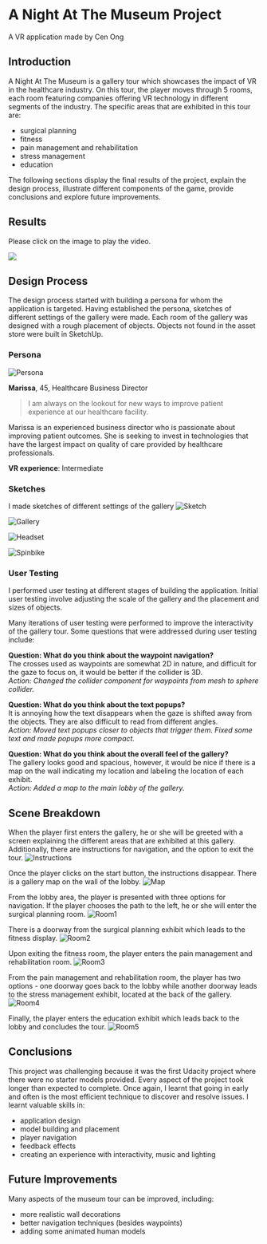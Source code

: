# A Night At The Museum Project
A VR application made by Cen Ong

## Introduction 
A Night At The Museum is a gallery tour which showcases the impact of VR in the healthcare industry. On this tour, the player moves through 5 rooms, each room featuring companies offering VR technology in different segments of the industry. The specific areas that are exhibited in this tour are:
- surgical planning
- fitness
- pain management and rehabilitation
- stress management
- education

The following sections display the final results of the project, explain the design process, illustrate different components of the game, provide conclusions and explore future improvements.

## Results

Please click on the image to play the video.

[![](https://img.youtube.com/vi/q2bZ7hpQXsE/0.jpg)](https://www.youtube.com/watch?v=q2bZ7hpQXsE "VR Experience on iPhone")

## Design Process

The design process started with building a persona for whom the application is targeted. Having established the persona, sketches of different settings of the gallery were made. Each room of the gallery was designed with a rough placement of objects. Objects not found in the asset store were built in SketchUp.

### Persona

![](media/persona.png?raw=true "Persona")

**Marissa**, 45, Healthcare Business Director

>I am always on the lookout for new ways to improve patient experience at our healthcare facility.

Marissa is an experienced business director who is passionate about improving patient outcomes. She is seeking to invest in technologies that have the largest impact on quality of care provided by healthcare professionals. 

**VR experience**: Intermediate

### Sketches

I made sketches of different settings of the gallery
![](media/sketch.png?raw=true "Sketch")

![](media/gallerywalls.png?raw=true "Gallery")

![](media/headset.png?raw=true "Headset")

![](media/spinbike.png?raw=true "Spinbike")

### User Testing

I performed user testing at different stages of building the application. Initial user testing involve adjusting the scale of the gallery and the placement and sizes of objects.   

Many iterations of user testing were performed to improve the interactivity of the gallery tour. Some questions that were addressed during user testing include:

**Question: What do you think about the waypoint navigation?**  
The crosses used as waypoints are somewhat 2D in nature, and difficult for the gaze to focus on, it would be better if the collider is 3D.  
*Action: Changed the collider component for waypoints from mesh to sphere collider.*

**Question: What do you think about the text popups?**  
It is annoying how the text disappears when the gaze is shifted away from the objects. They are also difficult to read from different angles.  
*Action: Moved text popups closer to objects that trigger them. Fixed some text and made popups more compact.*

**Question: What do you think about the overall feel of the gallery?**  
The gallery looks good and spacious, however, it would be nice if there is a map on the wall indicating my location and labeling the location of each exhibit.  
*Action: Added a map to the main lobby of the gallery.*  

## Scene Breakdown

When the player first enters the gallery, he or she will be greeted with a screen explaining the different areas that are exhibited at this gallery. Additionally, there are instructions for navigation, and the option to exit the tour. 
![](media/instructions.png?raw=true "Instructions")

Once the player clicks on the start button, the instructions disappear. There is a gallery map on the wall of the lobby.
![](media/gallerymap.png?raw=true "Map")

From the lobby area, the player is presented with three options for navigation. If the player chooses the path to the left, he or she will enter the surgical planning room.
![](media/room1.png?raw=true "Room1")

There is a doorway from the surgical planning exhibit which leads to the fitness display.
![](media/room2.png?raw=true "Room2")

Upon exiting the fitness room, the player enters the pain management and rehabilitation room.
![](media/room3.png?raw=true "Room3")

From the pain management and rehabilitation room, the player has two options - one doorway goes back to the lobby while another doorway leads to the stress management exhibit, located at the back of the gallery.
![](media/room4.png?raw=true "Room4")

Finally, the player enters the education exhibit which leads back to the lobby and concludes the tour.
![](media/room5.png?raw=true "Room5")

## Conclusions 

This project was challenging because it was the first Udacity project where there were no starter models provided. Every aspect of the project took longer than expected to complete. Once again, I learnt that going in early and often is the most efficient technique to discover and resolve issues. I learnt valuable skills in:
- application design
- model building and placement
- player navigation
- feedback effects
- creating an experience with interactivity, music and lighting

## Future Improvements

Many aspects of the museum tour can be improved, including:
- more realistic wall decorations
- better navigation techniques (besides waypoints)
- adding some animated human models